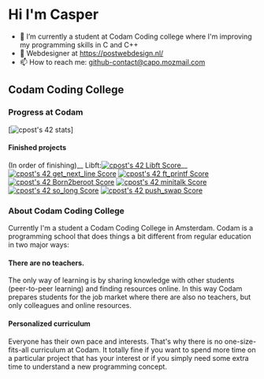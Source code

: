 # Hi I'm Casper

- 🔭 I’m currently a student at Codam Coding college where I'm improving my programming skills in C and C++
- 🌱 Webdesigner at https://postwebdesign.nl/
- 📫 How to reach me: github-contact@capo.mozmail.com

## Codam Coding College

### Progress at Codam
[![cpost's 42 stats](https://badge42.vercel.app/api/v2/cl6apjwgk011109mge7abbxpc/stats?cursusId=21&coalitionId=58)]

#### Finished projects
(In order of finishing)__
Libft:[![cpost's 42 Libft Score](https://badge42.vercel.app/api/v2/cl6apjwgk011109mge7abbxpc/project/2365116)](https://github.com/The-Friendly-Ghost/Libft)__
[![cpost's 42 get_next_line Score](https://badge42.vercel.app/api/v2/cl6apjwgk011109mge7abbxpc/project/2401882)](https://github.com/JaeSeoKim/badge42)
[![cpost's 42 ft_printf Score](https://badge42.vercel.app/api/v2/cl6apjwgk011109mge7abbxpc/project/2419710)](https://github.com/JaeSeoKim/badge42)
[![cpost's 42 Born2beroot Score](https://badge42.vercel.app/api/v2/cl6apjwgk011109mge7abbxpc/project/2401883)](https://github.com/JaeSeoKim/badge42)
[![cpost's 42 minitalk Score](https://badge42.vercel.app/api/v2/cl6apjwgk011109mge7abbxpc/project/2519866)](https://github.com/JaeSeoKim/badge42)
[![cpost's 42 so_long Score](https://badge42.vercel.app/api/v2/cl6apjwgk011109mge7abbxpc/project/2577107)](https://github.com/JaeSeoKim/badge42)
[![cpost's 42 push_swap Score](https://badge42.vercel.app/api/v2/cl6apjwgk011109mge7abbxpc/project/2488117)](https://github.com/JaeSeoKim/badge42)


### About Codam Coding College
Currently I'm a student a Codam Coding College in Amsterdam. Codam is a programming school that does things a bit different from regular education in two major ways: 
#### There are no teachers. 
The only way of learning is by sharing knowledge with other students (peer-to-peer learning) and finding resources online. In this way Codam prepares students for the job market where there are also no teachers, but only colleagues and online resources.
#### Personalized curriculum
Everyone has their own pace and interests. That's why there is no one-size-fits-all curriculum at Codam. It totally fine if you want to spend more time on a particular project that has your interest or if you simply need some extra time to understand a new programming concept.


